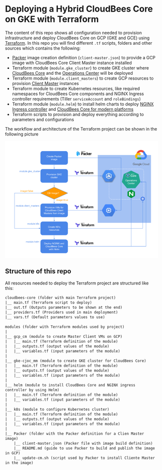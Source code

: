 # Deploying a Hybrid CloudBees Core on GKE with Terraform

The content of this repo shows all configuration needed to provision infrastructure and deploy CloudBees Core on GCP (GKE and GCE) using [Terraform](https://terraform.io). In this repo you will find different `.tf` scripts, folders and other sources which contains the following:
* [Packer]() image creation definition (`client-master.json`) to provide a GCP image with CloudBees Core Client Master instance installed
* Terraform module (`module.gke_cluster`) to create GKE cluster where [CloudBees Core]() and the [Operations Center]() will be deployed
* Terraform module (`module.client_masters`) to create GCP resources to provision [Client Master]() instances
* Terraform module to create Kubernetes resources, like required namespaces for CloudBees Core components and NGINX Ingress controller requirements (Tiller `serviceAccount` and `roleBindings`)
* Terraform module (`module.helm`) to install helm charts to deploy [NGINX Ingress controller]() and [CloudBees Core for modern platforms]()
* Terraform scripts to provision and deploy everything according to parameters and configurations

The workflow and architecture of the Terraform project can be shown in the following picture

![TFImage](./Terraform_CB-Core.png)

## Structure of this repo

All resources needed to deploy the Terraform project are structured like this:

```
cloudbees-core (folder with main Terraform project)
|__ main.tf (Terraform script to deploy)
|__ out.tf (Outputs parameters to be shown at the end)
|__ providers.tf (Providers used in main deployment)
|__ vars.tf (Default parameters values to use)

modules (folder with Terraform modules used by project)
|
|__ gcp_cm (module to create Master Client VMs on GCP)
|   |__ main.tf (Terraform definition of the module)
|   |__ outputs.tf (output values of the module)
|   |__ variables.tf (input parameters of the module)
|
|__ gke-cjoc_mm (module to create GKE cluster for CloudBees Core)
|   |__ main.tf (Terraform definition of the module)
|   |__ outputs.tf (output values of the module)
|   |__ variables.tf (input parameters of the module)
|
|__ helm (module to install CloudBees Core and NGINX ingress controller by using Helm)
|   |__ main.tf (Terraform definition of the module)
|   |__ variables.tf (input parameters of the module)
|
|__ k8s (module to configure Kubernetes cluster)
|   |__ main.tf (Terraform definition of the module)
|   |__ outputs.tf (output values of the module)
|   |__ variables.tf (input parameters of the module)
|
|__ Packer (folder with the Packer definition for a Clien Master image)
    |__ client-master.json (Packer file with image build definition)
    |__ README.md (guide to use Packer to build and publish the image in GCP)
    |__ update-cm.sh (script used by Packer to install Cliente Master in the image)
```

